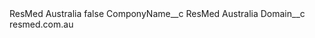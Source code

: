 <?xml version="1.0" encoding="UTF-8"?>
<CustomMetadata xmlns="http://soap.sforce.com/2006/04/metadata" xmlns:xsi="http://www.w3.org/2001/XMLSchema-instance" xmlns:xsd="http://www.w3.org/2001/XMLSchema">
    <label>ResMed Australia</label>
    <protected>false</protected>
    <values>
        <field>ComponyName__c</field>
        <value xsi:type="xsd:string">ResMed Australia</value>
    </values>
    <values>
        <field>Domain__c</field>
        <value xsi:type="xsd:string">resmed.com.au</value>
    </values>
</CustomMetadata>
